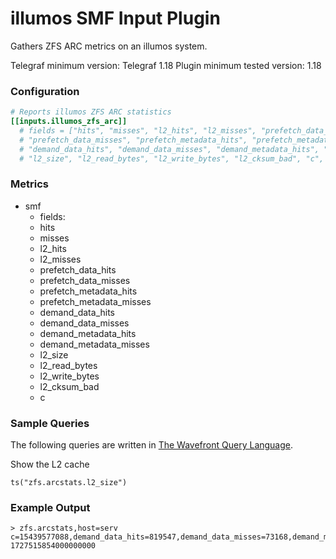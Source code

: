 # illumos SMF Input Plugin

Gathers ZFS ARC metrics on an illumos system.

Telegraf minimum version: Telegraf 1.18
Plugin minimum tested version: 1.18

### Configuration

```toml
# Reports illumos ZFS ARC statistics
[[inputs.illumos_zfs_arc]]
  # fields = ["hits", "misses", "l2_hits", "l2_misses", "prefetch_data_hits",
  # "prefetch_data_misses", "prefetch_metadata_hits", "prefetch_metadata_misses",
  # "demand_data_hits", "demand_data_misses", "demand_metadata_hits", "demand_metadata_misses",
  # "l2_size", "l2_read_bytes", "l2_write_bytes", "l2_cksum_bad", "c", "size"]
```
### Metrics
- smf
  - fields:
  - hits
  - misses
  - l2_hits
  - l2_misses
  - prefetch_data_hits
  - prefetch_data_misses
  - prefetch_metadata_hits
  - prefetch_metadata_misses
  - demand_data_hits
  - demand_data_misses
  - demand_metadata_hits
  - demand_metadata_misses
  - l2_size
  - l2_read_bytes
  - l2_write_bytes
  - l2_cksum_bad
  - c

### Sample Queries

The following queries are written in [The Wavefront Query
Language](https://docs.wavefront.com/query_language_reference.html).

Show the L2 cache

```
ts("zfs.arcstats.l2_size")
```

### Example Output

```
> zfs.arcstats,host=serv c=15439577088,demand_data_hits=819547,demand_data_misses=73168,demand_metadata_hits=89643795,demand_metadata_misses=9960140,hits=90463342,misses=10054348,prefetch_data_hits=0,prefetch_data_misses=1888,prefetch_metadata_hits=0,prefetch_metadata_misses=19152,size=1727049728 1727515854000000000
```
